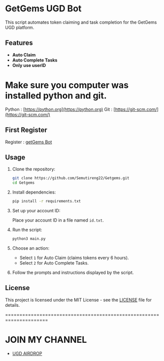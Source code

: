 # GetGems UGD Bot

This script automates token claiming and task completion for the GetGems UGD platform.

## Features

- **Auto Claim**
- **Auto Complete Tasks**
- **Only use userID**

# Make sure you computer was installed python and git.

Python : [https://python.org](https://python.org)
Git : [https://git-scm.com/](https://git-scm.com/)

## First Register
Register : [getGems Bot](https://t.me/getgamestgbot?start=917483523)

## Usage

1. Clone the repository:

   ```bash
   git clone https://github.com/Semutireng22/Getgems.git
   cd Getgems
   ```

2. Install dependencies:

   ```bash
   pip install -r requirements.txt
   ```

3. Set up your account ID:

   Place your account ID in a file named `id.txt`.

4. Run the script:

   ```bash
   python3 main.py
   ```

5. Choose an action:
   - Select `1` for Auto Claim (claims tokens every 6 hours).
   - Select `2` for Auto Complete Tasks.

6. Follow the prompts and instructions displayed by the script.

## License

This project is licensed under the MIT License - see the [LICENSE](LICENSE) file for details.

=====================================================================

# JOIN MY CHANNEL
- [UGD AIRDROP](https://t.me/ugdairdrop)
